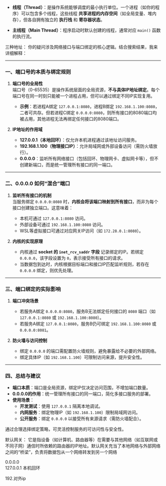 - **线程（Thread）**：是操作系统能够调度的最小执行单位。一个进程（如你的程序）可以包含多个线程，这些线程 **共享进程的内存空间**（如全局变量、堆内存），但各自拥有独立的 **执行栈** 和 **寄存器状态**。
    
- **主线程（Main Thread）**：程序启动时默认创建的线程，通常对应 `main()` 函数的执行流。



三种地址：
你的疑问涉及网络接口与端口绑定的核心逻辑。结合搜索结果，我来详细解释：

---

### **一、端口号的本质与绑定规则**
1. **端口号的全局性**  
   端口号（0-65535）是操作系统层面的全局资源，**不与具体IP地址绑定**。每个端口号在同一时刻只能被一个进程占用，但可以通过绑定不同IP实现复用。  
   - **示例**：若进程A绑定 `127.0.0.1:8080`，进程B绑定 `192.168.1.100:8080`，二者可共存。但若进程C绑定 `0.0.0.0:8080`，则所有接口的8080端口均被占用，其他进程无法再绑定任何接口的8080端口。

2. **IP地址的作用域**  
   - **127.0.0.1（本地回环）**：仅允许本机进程通过该地址访问服务。
   - **192.168.1.100（物理接口IP）**：允许局域网或外部设备访问（需防火墙放行）。
   - **0.0.0.0**：监听所有网络接口（包括回环、物理网卡、虚拟网卡等），但不创建新端口，而是统一管理所有接口的同一端口。

---

### **二、0.0.0.0 如何“混合”端口**
1. **监听所有接口的机制**  
   当服务绑定 `0.0.0.0:8080` 时，**内核会将该端口映射到所有接口**，而非为每个接口创建独立端口。这意味着：
   - 本机可通过 `127.0.0.1:8080` 访问。
   - 外部设备可通过 `192.168.1.100:8080` 访问。
   - WSL等虚拟接口可通过对应网关IP访问（如 `172.28.0.1:8080`）。

2. **内核的实现原理**  
   - 内核通过 **socket 的 `inet_rcv_saddr` 字段** 记录绑定的IP。若绑定 `0.0.0.0`，该字段设置为 `0`，表示接受所有接口的请求。
   - 当数据包到达时，内核根据目标端口和接口IP匹配监听规则，若存在 `0.0.0.0` 绑定，则优先处理。

---

### **三、端口绑定的实际影响**
1. **端口冲突场景**  
   - 若服务A绑定 `0.0.0.0:8080`，服务B无法绑定任何接口的 `8080` 端口（如 `127.0.0.1:8080` 或 `192.168.1.100:8080`）。
   - 若服务A绑定 `127.0.0.1:8080`，服务B仍可绑定 `192.168.1.100:8080` 或 `0.0.0.0:8081`。

2. **防火墙与访问控制**  
   - 绑定 `0.0.0.0` 的端口需配置防火墙规则，避免暴露给不必要的外部网络。
   - 绑定具体IP（如 `192.168.1.100`）可限制访问来源，提升安全性。

---

### **四、总结与建议**
- **端口本质**：端口是全局资源，绑定IP仅决定访问范围，不增加端口数量。
- **0.0.0.0的作用**：统一管理所有接口的同一端口，简化多接口服务的部署。
- **使用场景**：
  - **开发测试**：使用 `127.0.0.1` 隔离本地调试。
  - **内网服务**：绑定物理IP（如 `192.168.1.100`）限制局域网访问。
  - **公开服务**：绑定 `0.0.0.0` 以接受所有来源请求（需防火墙配合）。

通过合理选择绑定策略，可灵活控制服务的可访问性与安全性。

默认网关：
它是指设备（如计算机、路由器等）在需要与其他网络（如互联网或不同子网）通信时所依赖的路由器的IP地址。默认网关充当了本地网络与外部网络之间的“桥梁”，负责将数据包从一个网络转发到另一个网络


0.0.0.0    
127.0.0.1 本机回环

192.对外ip 

